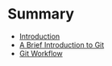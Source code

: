 # Summary

* [Introduction](README.md)
* [A Brief Introduction to Git](a-brief-introduction-to-git.md)
* [Git Workflow](chapter1.md)




